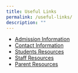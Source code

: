 ```yaml
---
title: Useful Links
permalink: /useful-links/
description: ""
---
```

<ul>
<li><a href="/resources/admission/sec-1-admission" target="_blank" rel="noopener">Admission Information</a></li>
<li><a href="/useful-links/contact-information">Contact Information</a></li>
<li><a href="/resources/students-resources" target="_blank" rel="noopener">Students Resources</a></li>
<li><a href="/resources/staff-resources" target="_blank" rel="noopener">Staff Resources</a>&nbsp;</li>
<li><a href="/resources/parent-resources" target="_blank" rel="noopener">Parent Resources</a></li>
</ul>